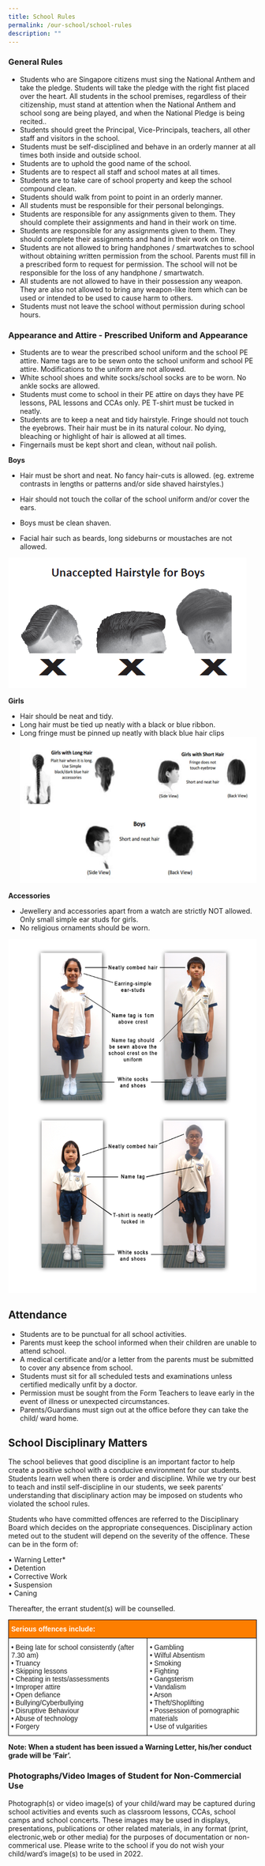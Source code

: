 ```yaml
---
title: School Rules
permalink: /our-school/school-rules
description: ""
---
```

### General Rules

*   Students who are Singapore citizens must sing the National Anthem and take the pledge. Students will take the pledge with the right fist placed over the heart. All students in the school premises, regardless of their citizenship, must stand at attention when the National Anthem and school song are being played, and when the National Pledge is being recited..
*   Students should greet the Principal, Vice-Principals, teachers, all other staff and visitors in the school.
*   Students must be self-disciplined and behave in an orderly manner at all times both inside and outside school.
*   Students are to uphold the good name of the school.
*   Students are to respect all staff and school mates at all times.
*   Students are to take care of school property and keep the school compound clean.
*   Students should walk from point to point in an orderly manner.
*   All students must be responsible for their personal belongings.
*   Students are responsible for any assignments given to them. They should complete their assignments and hand in their work on time.
*   Students are responsible for any assignments given to them. They should complete their assignments and hand in their work on time.
*   Students are not allowed to bring handphones / smartwatches to school without obtaining written permission from the school. Parents must fill in a prescribed form to request for permission. The school will not be responsible for the loss of any handphone / smartwatch.
*   All students are not allowed to have in their possession any weapon. They are also not allowed to bring any weapon-like item which can be used or intended to be used to cause harm to others.
*   Students must not leave the school without permission during school hours.

### Appearance and Attire - Prescribed Uniform and Appearance
*   Students are to wear the prescribed school uniform and the school PE attire. Name tags are to be sewn onto the school uniform and school PE attire. Modifications to the uniform are not allowed.
*   White school shoes and white socks/school socks are to be worn. No ankle socks are allowed.
*   Students must come to school in their PE attire on days they have PE lessons, PAL lessons and CCAs only. PE T-shirt must be tucked in neatly.
*   Students are to keep a neat and tidy hairstyle. Fringe should not touch the eyebrows. Their hair must be in its natural colour. No dying, bleaching or highlight of hair is allowed at all times.
*   Fingernails must be kept short and clean, without nail polish.  
    

**Boys**

*   Hair must be short and neat. No fancy hair-cuts is allowed. (eg. extreme contrasts in lengths or patterns and/or side shaved hairstyles.)
*   Hair should not touch the collar of the school uniform and/or cover the ears.  
    
*   Boys must be clean shaven.
*   Facial hair such as beards, long sideburns or moustaches are not allowed.

![](/images/2022%20unacceptd.png)

**Girls**  

*   Hair should be neat and tidy.
*   Long hair must be tied up neatly with a black or blue ribbon.  
*   Long fringe must be pinned up neatly with black blue hair clips
![](/images/hair.png)

**Accessories**  

*   Jewellery and accessories apart from a watch are strictly NOT allowed. Only small simple ear studs for girls.
*   No religious ornaments should be worn.

![](/images/2020%20uniform.jpeg)

Attendance
----------

*   Students are to be punctual for all school activities.
*   Parents must keep the school informed when their children are unable to attend school.
*   A medical certificate and/or a letter from the parents must be submitted to cover any absence from school.
*   Students must sit for all scheduled tests and examinations unless certified medically unfit by a doctor.
*   Permission must be sought from the Form Teachers to leave early in the event of illness or unexpected circumstances.
*   Parents/Guardians must sign out at the office before they can take the child/ ward home.

School Disciplinary Matters
---------------------------

The school believes that good discipline is an important factor to help create a positive school with a conducive environment for our students. Students learn well when there is order and discipline. While we try our best to teach and instil self-discipline in our students, we seek parents’ understanding that disciplinary action may be imposed on students who violated the school rules.

  
Students who have committed offences are referred to the Disciplinary Board which decides on the appropriate consequences. Disciplinary action meted out to the student will depend on the severity of the offence. These can be in the form of:  

• Warning Letter* <br>
• Detention <br>
• Corrective Work <br>
• Suspension <br>
• Caning  

Thereafter, the errant student(s) will be counselled.

<style type="text/css">
.tg  {border-collapse:collapse;border-spacing:0;}
.tg td{border-color:black;border-style:solid;border-width:1px;font-family:Arial, sans-serif;font-size:14px;
  overflow:hidden;padding:10px 5px;word-break:normal;}
.tg th{border-color:black;border-style:solid;border-width:1px;font-family:Arial, sans-serif;font-size:14px;
  font-weight:normal;overflow:hidden;padding:10px 5px;word-break:normal;}
.tg .tg-ta95{background-color:#FD7E00;color:#FFF;font-weight:bold;text-align:left;vertical-align:middle}
.tg .tg-zr06{background-color:#FFF;text-align:left;vertical-align:middle}
</style>
<table class="tg">
<thead>
  <tr>
    <th class="tg-ta95" colspan="2"><span style="color:#FFF;background-color:#FD7E00">Serious offences include:</span></th>
  </tr>
</thead>
<tbody>
  <tr>
    <td class="tg-zr06">• Being late for school consistently (after 7.30 am)<br>• Truancy<br>• Skipping lessons<br>• Cheating in tests/assessments<br>• Improper attire<br>• Open defiance<br>• Bullying/Cyberbullying<br>• Disruptive Behaviour<br>• Abuse of technology<br>• Forgery</td>
    <td class="tg-zr06">• Gambling<br>• Wilful Absentism<br>• Smoking<br>• Fighting<br>• Gangsterism<br>• Vandalism<br>• Arson<br>• Theft/Shoplifting<br>• Possession of pornographic materials<br>• Use of vulgarities</td>
  </tr>
</tbody>
</table>

**Note: When a student has been issued a Warning Letter, his/her conduct grade will be ‘Fair’.**  

  

### Photographs/Video Images of Student for Non-Commercial Use

Photograph(s) or video image(s) of your child/ward may be captured during school activities and events such as classroom lessons, CCAs, school camps and school concerts. These images may be used in displays, presentations, publications or other related materials, in any format (print, electronic,web or other media) for the purposes of documentation or non-commerical use. Please write to the school if you do not wish your child/ward’s image(s) to be used in 2022.